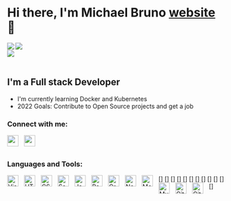 
# Hi there, I'm Michael Bruno [website] 👋

<img align="left" src="https://github-readme-stats.vercel.app/api?username=brunomike&show_icons=true&theme=radical"/>
<img align="left" src="https://github-readme-stats.vercel.app/api/top-langs/?username=brunomike&layout=compact"/>

<br/>

<img align="center" src="https://github-readme-stats.vercel.app/api/wakatime?username=brunomike254"/>



<br />
<br />

## I'm a Full stack Developer
- I'm currently learning Docker and Kubernetes
- 2022 Goals: Contribute to Open Source projects and get a job


### Connect with me:

<a href=[linkedin]>
    <img align="left" width="26px" src="https://cdn.jsdelivr.net/gh/devicons/devicon/icons/linkedin/linkedin-original.svg"  style="padding-right:10px;" >    
</a>

<a href=[twitter]>
    <img align="left" width="26px" src="https://cdn.jsdelivr.net/gh/devicons/devicon/icons/twitter/twitter-original.svg"  style="padding-right:10px;" >    
</a>

<br/>
<br/>

### Languages and Tools:

[<img align="left" alt="Visual Studio Code" width="26px" src="https://cdn.jsdelivr.net/gh/devicons/devicon/icons/vscode/vscode-original.svg" style="padding-right:10px;" />]
[<img align="left" alt="HTML5" width="26px" src="https://cdn.jsdelivr.net/gh/devicons/devicon/icons/html5/html5-original.svg" style="padding-right:10px;" />]
[<img align="left" alt="CSS3" width="26px" src="https://cdn.jsdelivr.net/gh/devicons/devicon/icons/css3/css3-original.svg" style="padding-right:10px;" />]
[<img align="left" alt="Sass" width="26px" src="https://cdn.jsdelivr.net/gh/devicons/devicon/icons/sass/sass-original.svg" style="padding-right:10px;" />]
[<img align="left" alt="JavaScript" width="26px" src="https://cdn.jsdelivr.net/gh/devicons/devicon/icons/javascript/javascript-original.svg" style="padding-right:10px;" />]
[<img align="left" alt="React" width="26px" src="https://cdn.jsdelivr.net/gh/devicons/devicon/icons/react/react-original.svg" style="padding-right:10px;" />]
[<img align="left" alt="GraphQL" width="26px" src="https://cdn.jsdelivr.net/gh/devicons/devicon/icons/graphql/graphql-plain.svg" style="padding-right:10px;" />]
[<img align="left" alt="Node.js" width="26px" src="https://cdn.jsdelivr.net/gh/devicons/devicon/icons/nodejs/nodejs-original.svg" style="padding-right:10px;" />]
[<img align="left" alt="MongoDB" width="26px" src="https://cdn.jsdelivr.net/gh/devicons/devicon/icons/mongodb/mongodb-original.svg" style="padding-right:10px;" />]
[<img align="left" alt="MySQL" width="26px" src="https://cdn.jsdelivr.net/gh/devicons/devicon/icons/mysql/mysql-original.svg" style="padding-right:10px;" />]
[<img align="left" alt="Git" width="26px" src="https://cdn.jsdelivr.net/gh/devicons/devicon/icons/git/git-original.svg" style="padding-right:10px;" />]
[<img align="left" alt="GitHub" width="26px" src="https://cdn.jsdelivr.net/gh/devicons/devicon/icons/github/github-original.svg" style="padding-right:10px;" />]


[website]: https://michaelbruno.tech
[twitter]: https://twitter.com/brunomike254
[linkedin]:https://www.linkedin.com/in/brunomike254/


<!---
Brunomike/Brunomike is a ✨ special ✨ repository because its `README.md` (this file) appears on your GitHub profile.
You can click the Preview link to take a look at your changes.
--->
